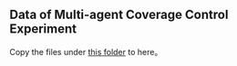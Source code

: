 ## Data of Multi-agent Coverage Control Experiment

Copy the files under [this folder](https://1drv.ms/u/s!Aqbmg9Qui1frnQUzMyS23Sj3btoz?e=JzbEd7) to here。
